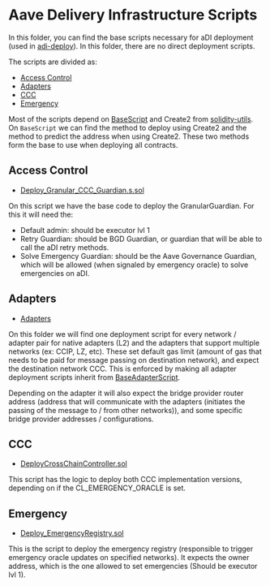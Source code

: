 # Aave Delivery Infrastructure Scripts

In this folder, you can find the base scripts necessary for aDI deployment (used in [adi-deploy](https://github.com/aave-dao/adi-deploy)).
In this folder, there are no direct deployment scripts.

The scripts are divided as:

- [Access Control](./README.md#access-control)
- [Adapters](./README.md#adapters)
- [CCC](./README.md#ccc)
- [Emergency](./README.md#emergency)

Most of the scripts depend on [BaseScript](./BaseScript.sol) and Create2 from [solidity-utils](https://github.com/bgd-labs/solidity-utils).
On `BaseScript` we can find the method to deploy using Create2 and the method to predict the address when using Create2. These two methods form the base to use when deploying all contracts.

## Access Control

- [Deploy_Granular_CCC_Guardian.s.sol](./access_control/Deploy_Granular_CCC_Guardian.sol)

On this script we have the base code to deploy the GranularGuardian. For this it will need the:
- Default admin: should be executor lvl 1
- Retry Guardian: should be BGD Guardian, or guardian that will be able to call the aDI retry methods.
- Solve Emergency Guardian: should be the Aave Governance Guardian, which will be allowed (when signaled by emergency oracle) to solve emergencies on aDI.

## Adapters

- [Adapters](./Adapters)

On this folder we will find one deployment script for every network / adapter pair for native adapters (L2) and the adapters that support multiple networks (ex: CCIP, LZ, etc).
These set default gas limit (amount of gas that needs to be paid for message passing on destination network), and expect the destination network CCC. This is enforced by making all adapter deployment scripts inherit from [BaseAdapterScript](./Adapters/BaseAdapterScript.sol).

Depending on the adapter it will also expect the bridge provider router address (address that will communicate with the adapters (initiates the passing of the message to / from other networks)), and some specific bridge provider addresses / configurations.

## CCC

- [DeployCrossChainController.sol](./CCC/DeployCrossChainController.sol)

This script has the logic to deploy both CCC implementation versions, depending on if the CL_EMERGENCY_ORACLE is set.

## Emergency

- [Deploy_EmergencyRegistry.sol](./emergency/Deploy_EmergencyRegistry.sol)

This is the script to deploy the emergency registry (responsible to trigger emergency oracle updates on specified networks). It expects the owner address, which is the one allowed to set emergencies (Should be executor lvl 1).
